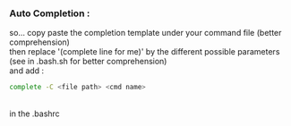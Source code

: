 ### Auto Completion :
so... copy paste the completion template under your command file (better comprehension)<br />
then replace '(complete line for me)' by the different possible parameters (see in .bash.sh for better comprehension)<br />
and add :<br />
```sh
complete -C <file path> <cmd name>
```
<br />
in the .bashrc